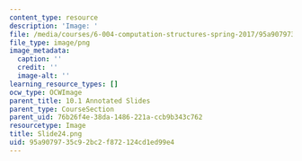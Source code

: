 ```yaml
---
content_type: resource
description: 'Image: '
file: /media/courses/6-004-computation-structures-spring-2017/95a9079735c92bc2f872124cd1ed99e4_Slide24.png
file_type: image/png
image_metadata:
  caption: ''
  credit: ''
  image-alt: ''
learning_resource_types: []
ocw_type: OCWImage
parent_title: 10.1 Annotated Slides
parent_type: CourseSection
parent_uid: 76b26f4e-38da-1486-221a-ccb9b343c762
resourcetype: Image
title: Slide24.png
uid: 95a90797-35c9-2bc2-f872-124cd1ed99e4
---
```

